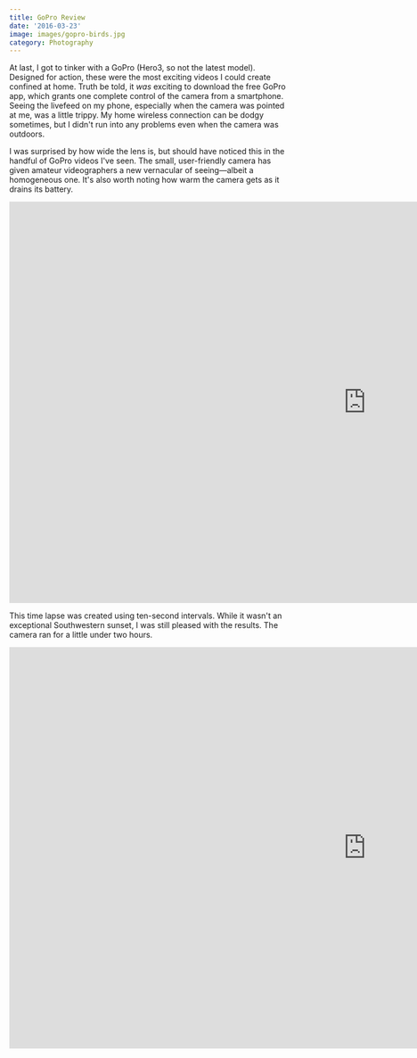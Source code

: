 ```yaml
---
title: GoPro Review
date: '2016-03-23'
image: images/gopro-birds.jpg
category: Photography
---
```


At last, I got to tinker with a GoPro (Hero3, so not the latest model). Designed for action, these were the most exciting videos I could create confined at home. Truth be told, it _was_ exciting to download the free GoPro app, which grants one complete control of the camera from a smartphone. Seeing the livefeed on my phone, especially when the camera was pointed at me, was a little trippy. My home wireless connection can be dodgy sometimes, but I didn't run into any problems even when the camera was outdoors.

I was surprised by how wide the lens is, but should have noticed this in the handful of GoPro videos I've seen. The small, user-friendly camera has given amateur videographers a new vernacular of seeing—albeit a homogeneous one. It's also worth noting how warm the camera gets as it drains its battery.

<div class="video-container">
<iframe width="1280" height="720" src="https://www.youtube.com/embed/pZf8fzsNRwE" frameborder="0" allow="accelerometer; autoplay; encrypted-media; gyroscope; picture-in-picture" allowfullscreen></iframe>

This time lapse was created using ten-second intervals. While it wasn't an exceptional Southwestern sunset, I was still pleased with the results. The camera ran for a little under two hours.

<div class="video-container">
<iframe width="1280" height="720" src="https://www.youtube.com/embed/peq0SaBJt7s" frameborder="0" allow="accelerometer; autoplay; encrypted-media; gyroscope; picture-in-picture" allowfullscreen></iframe>
</div>
